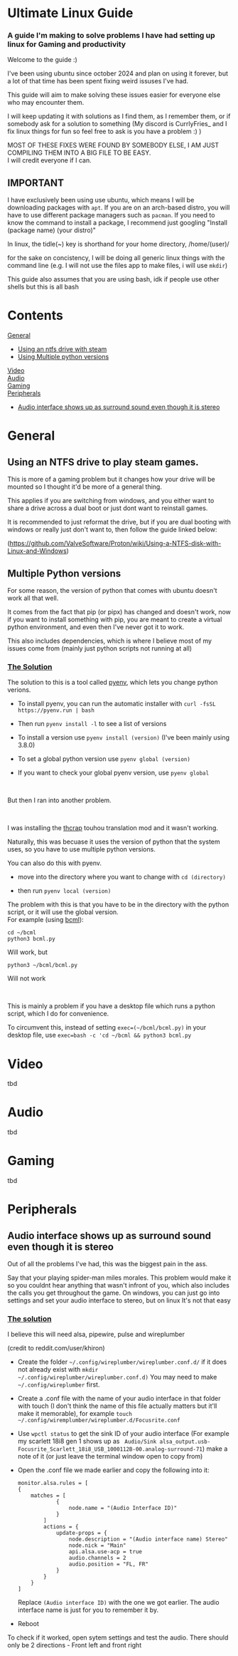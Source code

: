 # Ultimate Linux Guide
### A guide I'm making to solve problems I have had setting up linux for Gaming and productivity

Welcome to the guide :)

I've been using ubuntu since october 2024 and plan on using it forever, but a lot of that time has been spent fixing weird issuses I've had.

This guide will aim to make solving these issues easier for everyone else who may encounter them.

I will keep updating it with solutions as I find them, as I remember them, or if somebody ask for a solution to something (My discord is CurrlyFries_ and I fix linux things for fun so feel free to ask is you have a problem :) )

MOST OF THESE FIXES WERE FOUND BY SOMEBODY ELSE, I AM JUST COMPILING THEM INTO A BIG FILE TO BE EASY.<br>
I will credit everyone if I can.

## IMPORTANT

I have exclusively been using use ubuntu, which means I will be downloading packages with `apt`. If you are on an arch-based distro, you will have to use different package managers such as `pacman`. If you need to know the command to install a package, I recommend just googling "Install (package name) (your distro)"

In linux, the tidle(~) key is shorthand for your home directory, /home/(user)/

for the sake on concistency, I will be doing all generic linux things with the command line (e.g. I will not use the files app to make files, i will use `mkdir`)

This guide also assumes that you are using bash, idk if people use other shells but this is all bash

# Contents
[General](#General)<br>

- [Using an ntfs drive with steam](#Using-an-NTFS-drive-to-play-steam-games)<br>
- [Using Multiple python versions](#Multiple-Python-versions)<br>
  
[Video](#Video)<br>
[Audio](#Audio)<br>
[Gaming](#Gaming)<br>
[Peripherals](#Peripherals)<br>

- [Audio interface shows up as surround sound even though it is stereo](#My-audio-interface-shows-up-as-surround-sound-even-though-it-is-stereo)

# General

## Using an NTFS drive to play steam games.

This is more of a gaming problem but it changes how your drive will be mounted so I thought it'd be more of a general thing.

This applies if you are switching from windows, and you either want to share a drive across a dual boot or just dont want to reinstall games.

It is recommended to just reformat the drive, but if you are dual booting with windows or really just don't want to, then follow the guide linked below:

(https://github.com/ValveSoftware/Proton/wiki/Using-a-NTFS-disk-with-Linux-and-Windows)

## Multiple Python versions

For some reason, the version of python that comes with ubuntu doesn't work all that well.

It comes from the fact that pip (or pipx) has changed and doesn't work, now if you want to install something with pip, you are meant to create a virtual python environment, and even then I've never got it to work.

This also includes dependencies, which is where I believe most of my issues come from (mainly just python scripts not running at all)

### <ins>The Solution</ins>

The solution to this is a tool called [pyenv](https://github.com/pyenv/pyenv), which lets you change python verions.

- To install pyenv, you can run the automatic installer with `curl -fsSL https://pyenv.run | bash`

- Then run `pyenv install -l` to see a list of versions

-  To install a version use `pyenv install (version)`
   (I've been mainly using 3.8.0)

-  To set a global python version use `pyenv global (version)`

-  If you want to check your global pyenv version, use `pyenv global`

<br>

But then I ran into another problem.

<br>


I was installing the [thcrap](https://github.com/major-gnuisance/thcrap-linux-ez) touhou translation mod and it wasn't working.

Naturally, this was becuase it uses the version of python that the system uses, so you have to use multiple python versions.

You can also do this with pyenv.

  - move into the directory where you want to change with `cd (directory)`

  - then run `pyenv local (version)`

The problem with this is that you have to be in the directory with the python script, or it will use the global version.<br>
For example (using [bcml](https://github.com/NiceneNerd/BCML)):

 ```
 cd ~/bcml
 python3 bcml.py
 ```
 Will work, but
 ```
 python3 ~/bcml/bcml.py
 ```
 Will not work

<br>

This is mainly a problem if you have a desktop file which runs a python script, which I do for convenience.

To circumvent this, instead of setting `exec=(~/bcml/bcml.py)` in your desktop file, use `exec=bash -c 'cd ~/bcml && python3 bcml.py`

  
# Video
  tbd
# Audio
  tbd
# Gaming
  tbd
# Peripherals

## Audio interface shows up as surround sound even though it is stereo

Out of all the problems I've had, this was the biggest pain in the ass.

Say that your playing spider-man miles morales. This problem would make it so you couldnt hear anything that wasn't infront of you, which also includes the calls you get throughout the game. On windows, you can just go into settings and set your audio interface to stereo, but on linux It's not that easy

### <ins>The solution</ins>

I believe this will need alsa, pipewire, pulse and wireplumber

(credit to reddit.com/user/khiron)

  - Create the folder `~/.config/wireplumber/wireplumber.conf.d/` if it does not already exist with `mkdir ~/.config/wireplumber/wireplumber.conf.d)` You may need to make `~/.config/wireplumber` first.

  - Create a .conf file with the name of your audio interface in that folder with touch (I don't think the name of this file actually matters but it'll make it memorable), for example `touch ~/.config/wiremplumber/wireplumber.d/Focusrite.conf`

  - Use `wpctl status` to get the sink ID of your audio interface (For example my scarlett 18i8 gen 1 shows up as ` Audio/Sink alsa_output.usb-Focusrite_Scarlett_18i8_USB_1000112B-00.analog-surround-71`) make a note of it (or just leave the terminal window open to copy from)
  
  - Open the .conf file we made earlier and copy the following into it:

    ```
    monitor.alsa.rules = [
	{
		matches = [
    			{
    				node.name = "(Audio Interface ID)"
    			}
    		]
    		actions = {
    			update-props = {
    				node.description = "(Audio interface name) Stereo"
    				node.nick = "Main"						
    				api.alsa.use-acp = true
    				audio.channels = 2
    				audio.position = "FL, FR"
    			}
    		}
	    }
    ]
    
    ```

    Replace `(Audio interface ID)` with the one we got earlier. The audio interface name is just for you to remember it by.

  - Reboot

To check if it worked, open sytem settings and test the audio. There should only be 2 directions - Front left and front right


    

  
